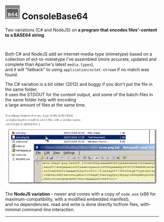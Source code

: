 <h1><img src="resources/icon.png"/> ConsoleBase64</h1>

Two variations (C# and NodeJS) on <strong>a program that encodes files'-content to a BASE64 string</strong>. <br/>

<br/>

Both C# and NodeJS add an internet-media-type (mimetype) based on a collection of ext-to-mimetype I've assembled (more accurate, updated and complete than Apache's latest <code>media.types</code>), <br/>
and it will "fallback" to using <code>application/octet-stream</code> if no match was found.<br/>

The C# variation is a bit older (2012) and buggy if you don't put the file in the same folder, <br/>
it uses the STDOUT for the content output, and some of the batch-files in the same folder help with encoding <br/>
a large amount of files at the same time. <br/>

<img src="resources/screenshot1.png" /><br/>

The <strong>NodeJS variation</strong> - newer and comes with a copy of <code>node.exe</code> (x86 for maximum-compatibility, with a modified embedded manifest), <br/>
and no dependencies. read and write is done directly to/from files, with-miminal command-line interaction. <br/>

<hr/>